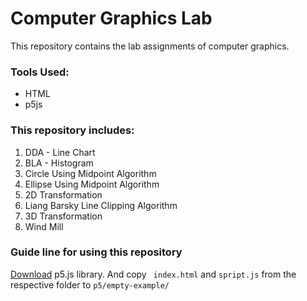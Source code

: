 # Computer Graphics Lab
This repository contains the lab assignments of computer graphics.

### Tools Used:
* HTML
* p5js

### This repository includes:

1. DDA - Line Chart
2. BLA - Histogram
3. Circle Using Midpoint Algorithm
4. Ellipse Using Midpoint Algorithm
5. 2D Transformation
6. Liang Barsky Line Clipping Algorithm
7. 3D Transformation
8. Wind Mill

### Guide line for using this repository
[Download](https://p5js.org/download/) p5.js library. And copy `` index.html`` and ``spript.js`` from the respective folder to ``p5/empty-example/``
